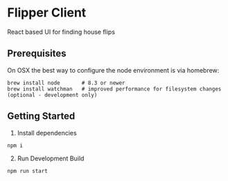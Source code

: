 # Flipper Client

React based UI for finding house flips

## Prerequisites

On OSX the best way to configure the node environment is via homebrew:
```shell script
brew install node       # 8.3 or newer
brew install watchman   # improved performance for filesystem changes (optional - development only)
```

## Getting Started

1. Install dependencies
```shell script
npm i
```

2. Run Development Build
```shell script
npm run start
```
